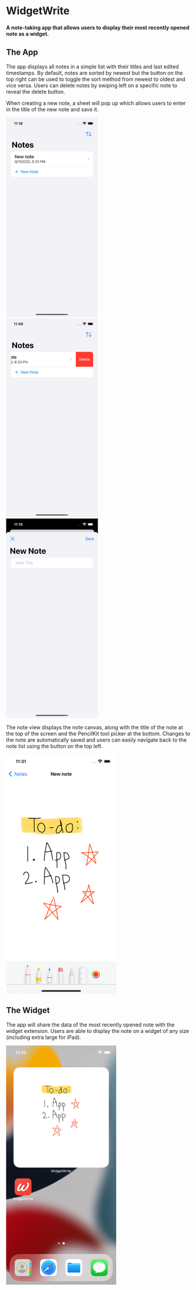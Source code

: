 # WidgetWrite
#### A note-taking app that allows users to display their most recently opened note as a widget.

## The App
The app displays all notes in a simple list with their titles and last edited timestamps. By default, notes are sorted by newest but the button on the top right can be used to toggle the sort method from newest to oldest and vice versa. Users can delete notes by swiping left on a specific note to reveal the delete button.

When creating a new note, a sheet will pop up which allows users to enter in the title of the new note and save it.

<img src="/WidgetWrite/Assets.xcassets/contentviewscreenshot.imageset/contentviewscreenshot.png?raw=true" width="250"> &emsp; <img src="/WidgetWrite/Assets.xcassets/deletenotescreenshot.imageset/deletenotescreenshot.png?raw=true" width="250"> &emsp; <img src="/WidgetWrite/Assets.xcassets/newnotescreenshot.imageset/newnotescreenshot.png?raw=true" width="250">

The note view displays the note canvas, along with the title of the note at the top of the screen and the PencilKit tool picker at the bottom. Changes to the note are automatically saved and users can easily navigate back to the note list using the button on the top left.

<img src="/WidgetWrite/Assets.xcassets/canvasviewscreenshot.imageset/canvasviewscreenshot.png?raw=true" width="300">

## The Widget
The app will share the data of the most recently opened note with the widget extension. Users are able to display the note on a widget of any size (including extra large for iPad).

<img src="/WidgetWrite/Assets.xcassets/widgetscreenshot.imageset/widgetscreenshot.png?raw=true" width="300">
